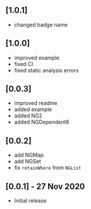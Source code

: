 ## [1.0.1]

* changed badge name

## [1.0.0]

* improved example
* fixed CI
* fixed static analysis errors

## [0.0.3]

* improved readme
* added example
* added NG2
* added NGDependent6

## [0.0.2]

* add NGMap
* add NGSet
* fix `retainWhere` from `NGList`

## [0.0.1] - 27 Nov 2020

* Initial release